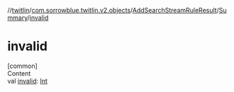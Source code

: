 //[twitlin](../../../index.md)/[com.sorrowblue.twitlin.v2.objects](../../index.md)/[AddSearchStreamRuleResult](../index.md)/[Summary](index.md)/[invalid](invalid.md)



# invalid  
[common]  
Content  
val [invalid](invalid.md): [Int](https://kotlinlang.org/api/latest/jvm/stdlib/kotlin/-int/index.html)  



